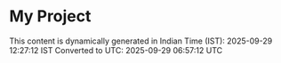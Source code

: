 # My Project

This content is dynamically generated in Indian Time (IST): 2025-09-29 12:27:12 IST
Converted to UTC: 2025-09-29 06:57:12 UTC
